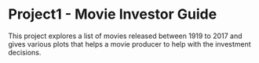 # Project1 - Movie Investor Guide
This project explores a list of movies released between 1919 to 2017 and gives various plots that helps a movie producer to help with the investment decisions.  
